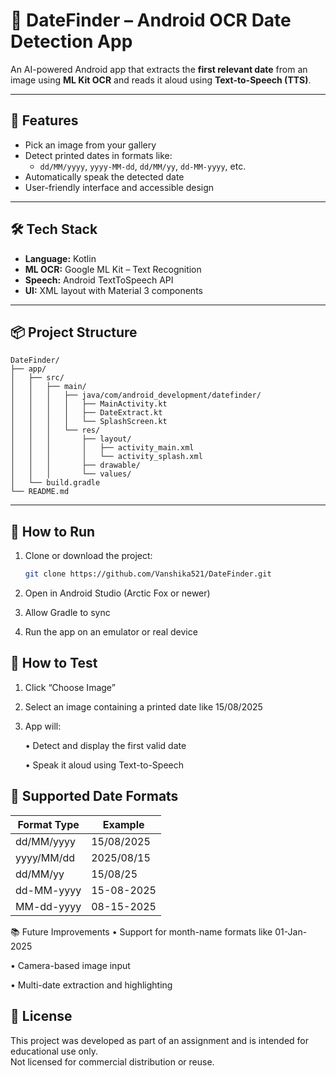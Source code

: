 # 📅 DateFinder – Android OCR Date Detection App

An AI-powered Android app that extracts the **first relevant date** from an image using **ML Kit OCR** and reads it aloud using **Text-to-Speech (TTS)**.

---

## 🚀 Features

- Pick an image from your gallery
- Detect printed dates in formats like:
  - `dd/MM/yyyy`, `yyyy-MM-dd`, `dd/MM/yy`, `dd-MM-yyyy`, etc.
- Automatically speak the detected date
- User-friendly interface and accessible design

---

## 🛠 Tech Stack

- **Language:** Kotlin  
- **ML OCR:** Google ML Kit – Text Recognition  
- **Speech:** Android TextToSpeech API  
- **UI:** XML layout with Material 3 components  

---

## 📦 Project Structure

```
DateFinder/
├── app/
│   ├── src/
│   │   ├── main/
│   │   │   ├── java/com/android_development/datefinder/
│   │   │   │   ├── MainActivity.kt
│   │   │   │   ├── DateExtract.kt
│   │   │   │   └── SplashScreen.kt
│   │   │   └── res/
│   │   │       ├── layout/
│   │   │       │   ├── activity_main.xml
│   │   │       │   └── activity_splash.xml
│   │   │       ├── drawable/
│   │   │       └── values/
│   └── build.gradle
└── README.md
```


---

## 📱 How to Run

1. Clone or download the project:
   ```bash
   git clone https://github.com/Vanshika521/DateFinder.git
   
2. Open in Android Studio (Arctic Fox or newer)

3. Allow Gradle to sync

4. Run the app on an emulator or real device
   

## 🧪 How to Test
  1. Click “Choose Image”

  2. Select an image containing a printed date like 15/08/2025

  3. App will:

     • Detect and display the first valid date

     • Speak it aloud using Text-to-Speech

 ## 📄 Supported Date Formats

| Format Type   | Example      |
|---------------|--------------|
| dd/MM/yyyy    | 15/08/2025   |
| yyyy/MM/dd    | 2025/08/15   |
| dd/MM/yy      | 15/08/25     |
| dd-MM-yyyy    | 15-08-2025   |
| MM-dd-yyyy    | 08-15-2025   |


📚 Future Improvements
  •  Support for month-name formats like 01-Jan-2025

  •  Camera-based image input

  •  Multi-date extraction and highlighting


## 📃 License

This project was developed as part of an assignment and is intended for educational use only.  
Not licensed for commercial distribution or reuse.


    




